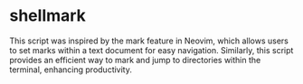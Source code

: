 # shellmark
This script was inspired by the mark feature in Neovim, which allows users to set marks within a text document for easy navigation. Similarly, this script provides an efficient way to mark and jump to directories within the terminal, enhancing productivity.
